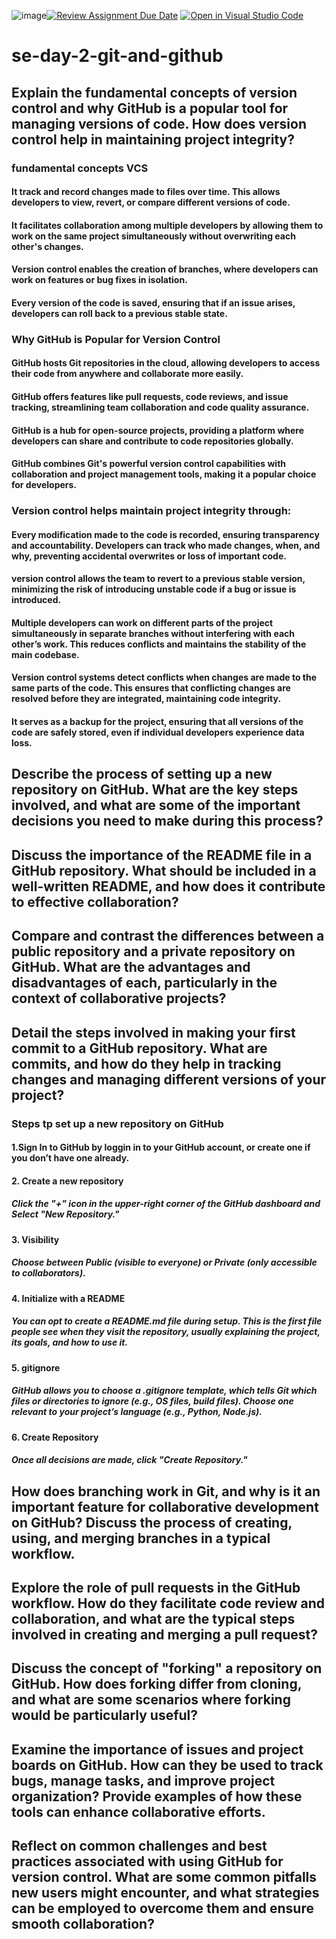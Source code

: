 ![image](https://github.com/user-attachments/assets/26dfcf99-a5e3-4f5c-a01c-71299a3b09b6)[![Review Assignment Due Date](https://classroom.github.com/assets/deadline-readme-button-22041afd0340ce965d47ae6ef1cefeee28c7c493a6346c4f15d667ab976d596c.svg)](https://classroom.github.com/a/8wgCKhpZ)
[![Open in Visual Studio Code](https://classroom.github.com/assets/open-in-vscode-2e0aaae1b6195c2367325f4f02e2d04e9abb55f0b24a779b69b11b9e10269abc.svg)](https://classroom.github.com/online_ide?assignment_repo_id=16253775&assignment_repo_type=AssignmentRepo)
# se-day-2-git-and-github
## Explain the fundamental concepts of version control and why GitHub is a popular tool for managing versions of code. How does version control help in maintaining project integrity?
### fundamental concepts VCS
#### It track and record changes made to files over time. This allows developers to view, revert, or compare different versions of code.
#### It facilitates collaboration among multiple developers by allowing them to work on the same project simultaneously without overwriting each other's changes.
#### Version control enables the creation of branches, where developers can work on features or bug fixes in isolation.
#### Every version of the code is saved, ensuring that if an issue arises, developers can roll back to a previous stable state.
### Why GitHub is Popular for Version Control
#### GitHub hosts Git repositories in the cloud, allowing developers to access their code from anywhere and collaborate more easily.
#### GitHub offers features like pull requests, code reviews, and issue tracking, streamlining team collaboration and code quality assurance.
#### GitHub is a hub for open-source projects, providing a platform where developers can share and contribute to code repositories globally.
#### GitHub combines Git's powerful version control capabilities with collaboration and project management tools, making it a popular choice for developers.
### Version control helps maintain project integrity through:
#### Every modification made to the code is recorded, ensuring transparency and accountability. Developers can track who made changes, when, and why, preventing accidental overwrites or loss of important code.
####  version control allows the team to revert to a previous stable version, minimizing the risk of introducing unstable code if a bug or issue is introduced.
#### Multiple developers can work on different parts of the project simultaneously in separate branches without interfering with each other’s work. This reduces conflicts and maintains the stability of the main codebase.
#### Version control systems detect conflicts when changes are made to the same parts of the code. This ensures that conflicting changes are resolved before they are integrated, maintaining code integrity.
#### It serves as a backup for the project, ensuring that all versions of the code are safely stored, even if individual developers experience data loss.

## Describe the process of setting up a new repository on GitHub. What are the key steps involved, and what are some of the important decisions you need to make during this process?

## Discuss the importance of the README file in a GitHub repository. What should be included in a well-written README, and how does it contribute to effective collaboration?

## Compare and contrast the differences between a public repository and a private repository on GitHub. What are the advantages and disadvantages of each, particularly in the context of collaborative projects?

## Detail the steps involved in making your first commit to a GitHub repository. What are commits, and how do they help in tracking changes and managing different versions of your project?
### Steps tp set up a new  repository on GitHub
#### 1.Sign In to GitHub by loggin in to your GitHub account, or create one if you don’t have one already.  
#### 2. Create a new repository
##### Click the "+" icon in the upper-right corner of the GitHub dashboard and Select "New Repository."
#### 3. Visibility 
##### Choose between Public (visible to everyone) or Private (only accessible to collaborators).
#### 4. Initialize with a README
##### You can opt to create a README.md file during setup. This is the first file people see when they visit the repository, usually explaining the project, its goals, and how to use it.
#### 5. gitignore
##### GitHub allows you to choose a .gitignore template, which tells Git which files or directories to ignore (e.g., OS files, build files). Choose one relevant to your project’s language (e.g., Python, Node.js).
#### 6. Create Repository
##### Once all decisions are made, click "Create Repository."

## How does branching work in Git, and why is it an important feature for collaborative development on GitHub? Discuss the process of creating, using, and merging branches in a typical workflow.

## Explore the role of pull requests in the GitHub workflow. How do they facilitate code review and collaboration, and what are the typical steps involved in creating and merging a pull request?

## Discuss the concept of "forking" a repository on GitHub. How does forking differ from cloning, and what are some scenarios where forking would be particularly useful?

## Examine the importance of issues and project boards on GitHub. How can they be used to track bugs, manage tasks, and improve project organization? Provide examples of how these tools can enhance collaborative efforts.

## Reflect on common challenges and best practices associated with using GitHub for version control. What are some common pitfalls new users might encounter, and what strategies can be employed to overcome them and ensure smooth collaboration?
